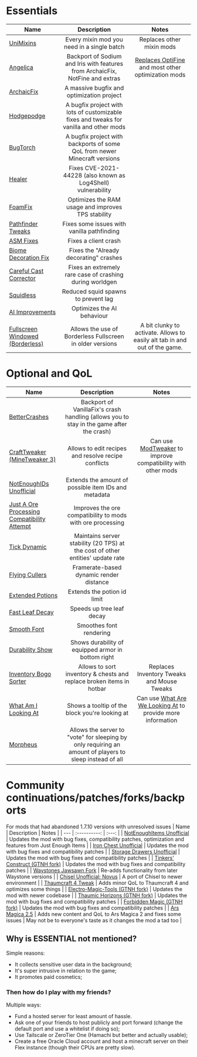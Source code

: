 # Essentials
| Name | Description | Notes |
| --- | :----------: | :---: |
| [UniMixins](https://modrinth.com/mod/unimixins) | Every mixin mod you need in a single batch | Replaces other mixin mods |
| [Angelica](https://modrinth.com/mod/angelica) | Backport of Sodium and Iris with features from ArchaicFix, NotFine and extras | [Replaces OptiFine](https://github.com/TheUsefulLists/UsefulMods/blob/main/Performance/Note%20on%20OptiFine.md) and most other optimization mods |
| [ArchaicFix](https://modrinth.com/mod/archaicfix) | A massive bugfix and optimization project |
| [Hodgepodge](https://modrinth.com/mod/hodgepodge) | A bugfix project with lots of customizable fixes and tweaks for vanilla and other mods |
| [BugTorch](https://modrinth.com/mod/bugtorch) | A bugfix project with backports of some QoL from newer Minecraft versions |
| [Healer](https://modrinth.com/mod/healer) | Fixes CVE-2021-44228 (also known as Log4Shell) vulnerability |
| [FoamFix](https://modrinth.com/mod/foamfix) | Optimizes the RAM usage and improves TPS stability |
| [Pathfinder Tweaks](https://github.com/HostileNetworks/OBSOLETE-ReignModpack/blob/master/mods/PathfinderTweaks-1.7.10-1.0.13.jar) | Fixes some issues with vanilla pathfinding |
| [ASM Fixes](https://www.curseforge.com/minecraft/mc-mods/asm-fixes-j-a-f-m) | Fixes a client crash |
| [Biome Decoration Fix](https://www.curseforge.com/minecraft/mc-mods/biome-decoration-fix) | Fixes the "Already decorating" crashes |
| [Careful Cast Corrector](https://www.curseforge.com/minecraft/mc-mods/careful-cast-corrector-ccc) | Fixes an extremely rare case of crashing during worldgen |
| [Squidless](https://www.curseforge.com/minecraft/mc-mods/squidless) | Reduced squid spawns to prevent lag |
| [AI Improvements](https://modrinth.com/mod/ai-improvements) | Optimizes the AI behaviour |
| [Fullscreen Windowed (Borderless)](https://www.curseforge.com/minecraft/mc-mods/fullscreen-windowed-borderless-for-minecraft) | Allows the use of Borderless Fullscreen in older versions | A bit clunky to activate. Allows to easily alt tab in and out of the game. |

# Optional and QoL
| Name | Description | Notes |
| --- | :----------: | :---: |
| [BetterCrashes](https://github.com/GTNewHorizons/BetterCrashes) | Backport of VanillaFix's crash handling (allows you to stay in the game after the crash) |
| [CraftTweaker (MineTweaker 3)](https://modrinth.com/mod/crafttweaker) | Allows to edit recipes and resolve recipe conflicts | Can use [ModTweaker](https://www.curseforge.com/minecraft/mc-mods/modtweaker) to improve compatibility with other mods |
| [NotEnoughIDs Unofficial](https://www.curseforge.com/minecraft/mc-mods/notenoughids-unofficial-1-7-10) | Extends the amount of possible item IDs and metadata |
| [Just A Ore Processing Compatibility Attempt](https://modrinth.com/mod/jaopca) | Improves the ore compatibility to mods with ore processing |
| [Tick Dynamic](https://www.curseforge.com/minecraft/mc-mods/tick-dynamic) | Maintains server stability (20 TPS) at the cost of other entities' update rate |
| [Flying Cullers](https://modrinth.com/mod/flying-cullers) | Framerate-based dynamic render distance |
| [Extended Potions](https://www.curseforge.com/minecraft/mc-mods/extended-potions) | Extends the potion id limit |
| [Fast Leaf Decay](https://www.curseforge.com/minecraft/mc-mods/fast-leaf-decay) | Speeds up tree leaf decay |
| [Smooth Font](https://www.curseforge.com/minecraft/mc-mods/smooth-font) | Smoothes font rendering |
| [Durability Show](https://www.curseforge.com/minecraft/mc-mods/durability-show) | Shows durability of equipped armor in bottom right |
| [Inventory Bogo Sorter](https://github.com/GTNewHorizons/InventoryBogoSorter) | Allows to sort inventory & chests and replace broken items in hotbar | Replaces Inventory Tweaks and Mouse Tweaks |
| [What Am I Looking At](https://github.com/GTNewHorizons/waila/) | Shows a tooltip of the block you're looking at | Can use [What Are We Looking At](https://www.curseforge.com/minecraft/mc-mods/wawla) to provide more information | The included fork has more mod compatibilities over the original |
| [Morpheus](https://www.curseforge.com/minecraft/mc-mods/morpheus) | Allows the server to "vote" for sleeping by only requiring an amount of players to sleep instead of all |

# Community continuations/patches/forks/backports
For mods that had abandoned 1.7.10 versions with unresolved issues
| Name | Description | Notes |
| --- | :----------: | :---: |
| [NotEnoughItems Unofficial](https://www.curseforge.com/minecraft/mc-mods/notenoughitems-gtnh) | Updates the mod with bug fixes, compatibility patches, optimization and features from Just Enough Items |
| [Iron Chest Unofficial](https://www.curseforge.com/minecraft/mc-mods/iron-chest-unofficial) | Updates the mod with bug fixes and compatibility patches |
| [Storage Drawers Unofficial](https://www.curseforge.com/minecraft/mc-mods/storage-drawers-unofficial) | Updates the mod with bug fixes and compatibility patches |
| [Tinkers' Construct (GTNH fork)](https://github.com/GTNewHorizons/TinkersConstruct) | Updates the mod with bug fixes and compatibility patches |
| [Waystones Jawsawn Fork](https://www.curseforge.com/minecraft/mc-mods/waystones-jawsawn-fork) | Re-adds functionality from later Waystone versions |
| [Chisel Unofficial: Novus](https://www.curseforge.com/minecraft/mc-mods/chisel-unofficial-novus) | A port of Chisel to newer environment |
| [Thaumcraft 4 Tweak](https://www.curseforge.com/minecraft/mc-mods/tc4tweaks) | Adds minor QoL to Thaumcraft 4 and optimizes some things |
| [Electro-Magic-Tools (GTNH fork)](https://github.com/GTNewHorizons/Electro-Magic-Tools) | Updates the mod with newer codebase |
| [Thaumic Horizons (GTNH fork)](https://github.com/GTNewHorizons/ThaumicHorizons) | Updates the mod with bug fixes and compatibility patches |
| [Forbidden Magic (GTNH fork)](https://github.com/GTNewHorizons/ForbiddenMagic/) | Updates the mod with bug fixes and compatibility patches |
| [Ars Magica 2.5](https://modrinth.com/mod/ars-magica-25) | Adds new content and QoL to Ars Magica 2 and fixes some issues | May not be to everyone's taste as it changes the mod a tad too |

## Why is ESSENTIAL not mentioned?
Simple reasons:
- It collects sensitive user data in the background;
- It's super intrusive in relation to the game;
- It promotes paid cosmetics;

### Then how do I play with my friends?
Multiple ways:
- Fund a hosted server for least amount of hassle.
- Ask one of your friends to host publicly and port forward (change the default port and use a whitelist if doing so);
- Use Tailscale or ZeroTier One (Hamachi but better and actually usable);
- Create a free Oracle Cloud account and host a minecraft server on their Flex instance (though their CPUs are pretty slow).
